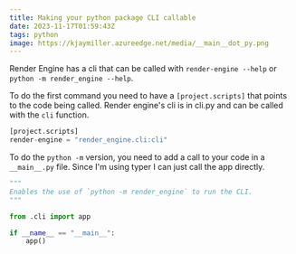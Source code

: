 ```yaml
---
title: Making your python package CLI callable
date: 2023-11-17T01:59:43Z
tags: python
image: https://kjaymiller.azureedge.net/media/__main__dot_py.png
---
```


Render Engine has a cli that can be called with `render-engine --help` or `python -m render_engine --help`.

To do the first command you need to have a `[project.scripts]` that points to the code being called. Render engine's cli is in cli.py and can be called with the `cli` function. 

```python
[project.scripts]
render-engine = "render_engine.cli:cli"

```

To do the `python -m` version, you need to add a call to your code in a `__main__.py` file.  Since I'm using typer I can just call the app directly.

```python
"""
Enables the use of `python -m render_engine` to run the CLI.
"""

from .cli import app

if __name__ == "__main__":
    app()
```

